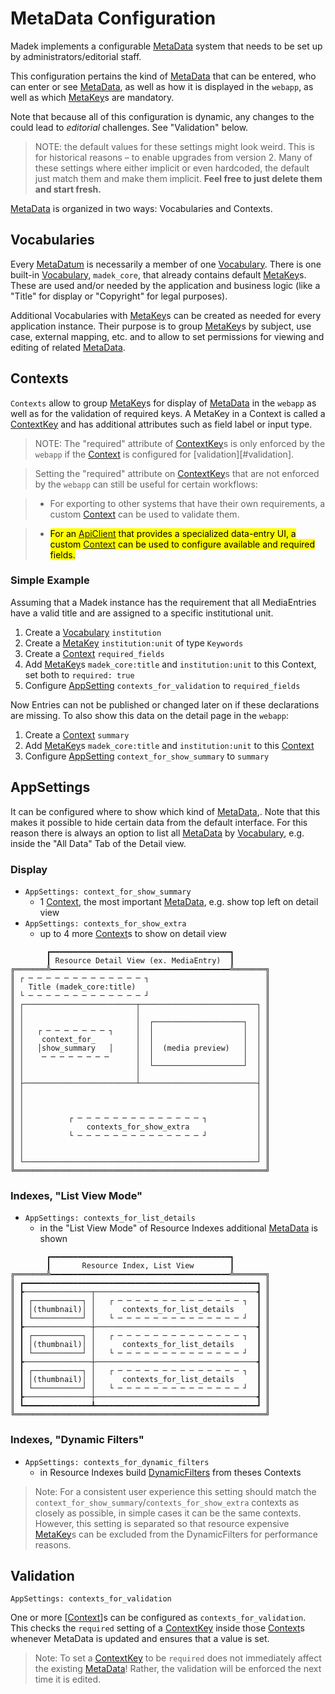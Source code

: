 # MetaData Configuration

Madek implements a configurable [MetaData][] system that needs to be set up by administrators/editorial staff.

This configuration pertains the kind of [MetaData][] that can be entered,
who can enter or see [MetaData][],
as well as how it is displayed in the `webapp`,
as well as which [MetaKey][]s are mandatory.

Note that because all of this configuration is dynamic,
any changes to the could lead to *editorial* challenges. See "Validation" below.

> NOTE: the default values for these settings might look weird.
> This is for historical reasons – to enable upgrades from version 2.
> Many of these settings where either implicit or even hardcoded,
> the default just match them and make them implicit.
> **Feel free to just delete them and start fresh.**

[MetaData][] is organized in two ways: Vocabularies and Contexts.

## Vocabularies

<!-- Vocabularies group [MetaKey][]s in terms of their content. -->
Every [MetaDatum][] is necessarily a member of one [Vocabulary][]. 
There is one built-in [Vocabulary][], `madek_core`, that 
already contains default [MetaKey][]s.
These are used and/or needed by the application and business logic
(like a "Title" for display or "Copyright" for legal purposes).

Additional Vocabularies with [MetaKey][]s can be created as needed 
for every application instance.
Their purpose is to group [MetaKey][]s by subject, use case, external mapping, etc.
and to allow to set permissions for viewing and editing of related [MetaData][].

## Contexts

`Contexts` allow to group [MetaKey][]s for 
display of [MetaData][] in the `webapp` as well as for the validation of required keys.
A MetaKey in a Context is called a [ContextKey][] and has additional attributes
such as field label or input type.

> NOTE: The "required" attribute of [ContextKey][]s is only enforced by the `webapp`
> if the [Context][] is configured for [validation][#validation].

> Setting the "required" attribute on [ContextKey][]s that are not enforced
by the `webapp` can still be useful for certain workflows:

> - For exporting to other systems that have their own requirements,
>  a custom [Context][] can be used to validate them.

> - <mark>For an [ApiClient][] that provides a specialized data-entry UI,
>  a custom [Context][] can be used to configure available and required fields.</mark>


### Simple Example

Assuming that a Madek instance has the requirement that all MediaEntries
have a valid title and are assigned to a specific institutional unit.

1. Create a [Vocabulary][] `institution`
1. Create a [MetaKey][] `institution:unit` of type `Keywords`
1. Create a [Context][] `required_fields`
1. Add [MetaKey][]s `madek_core:title` and `institution:unit` to this Context,
   set both to `required: true`
1. Configure [AppSetting][] `contexts_for_validation` to `required_fields`

Now Entries can not be published or changed later on if these declarations are missing.
To also show this data on the detail page in the `webapp`:

1. Create a [Context][] `summary`
1. Add [MetaKey][]s `madek_core:title` and `institution:unit` to this [Context][]
1. Configure [AppSetting][] `context_for_show_summary` to `summary`


## AppSettings

It can be configured where to show which kind of [MetaData][],.
Note that this makes it possible to hide certain data from the default interface.
For this reason there is always an option to list all [MetaData][] by [Vocabulary][],
e.g. inside the "All Data" Tab of the Detail view.


### Display

- `AppSettings: context_for_show_summary`
    - 1 [Context][], the most important [MetaData][], e.g. show top left on detail view
- `AppSettings: contexts_for_show_extra`
    - up to 4 more [Context][]s to show on detail view

```figure
        ┏━━━━━━━━━━━━━━━━━━━━━━━━━━━━━━━━━━━━━━━━┓          
        ┃ Resource Detail View (ex. MediaEntry)  ┃          
╔═══════╩━━━━━━━━━━━━━━━━━━━━━━━━━━━━━━━━━━━━━━━━╩═══════╗  
║ ┌ ─ ─ ─ ─ ─ ─ ─ ─ ─ ─ ─ ─ ─ ┐                          ║  
║   Title (madek_core:title)                             ║  
║ └ ─ ─ ─ ─ ─ ─ ─ ─ ─ ─ ─ ─ ─ ┘                          ║  
║ ┌─────────────────────────┬──────────────────────────┐ ║  
║ │                         │                          │ ║  
║ │                         │  ┌────────────────────┐  │ ║  
║ │   ┌ ─ ─ ─ ─ ─ ─ ─ ┐     │  │                    │  │ ║  
║ │    context_for_         │  │                    │  │ ║  
║ │   │show_summary   │     │  │  (media preview)   │  │ ║  
║ │    ─ ─ ─ ─ ─ ─ ─ ─      │  │                    │  │ ║  
║ │                         │  └────────────────────┘  │ ║  
║ │                         │                          │ ║  
║ ├─────────────────────────┴──────────────────────────┤ ║  
║ │                                                    │ ║  
║ │                                                    │ ║  
║ │                                                    │ ║  
║ │          ┌ ─ ─ ─ ─ ─ ─ ─ ─ ─ ─ ─ ─ ─ ─ ┐           │ ║  
║ │              contexts_for_show_extra               │ ║  
║ │          └ ─ ─ ─ ─ ─ ─ ─ ─ ─ ─ ─ ─ ─ ─ ┘           │ ║  
║ │                                                    │ ║  
║ │                                                    │ ║  
║ └────────────────────────────────────────────────────┘ ║  
╚════════════════════════════════════════════════════════╝  
```

### Indexes, "List View Mode"

- `AppSettings: contexts_for_list_details`
    - in the "List View Mode" of Resource Indexes additional [MetaData][] is shown

```figure
        ┏━━━━━━━━━━━━━━━━━━━━━━━━━━━━━━━━━━━━━━━━┓          
        ┃       Resource Index, List View        ┃          
╔═══════╩━━━━━━━━━━━━━━━━━━━━━━━━━━━━━━━━━━━━━━━━╩═══════╗  
║ ┏━━━━━━━━━━━━━━━━━━━━━━━━━━━━━━━━━━━━━━━━━━━━━━━━━━━━┓ ║  
║ ┣───────────────┬────────────────────────────────────┫ ║  
║ ┃ ┌───────────┐ │   ┌ ─ ─ ─ ─ ─ ─ ─ ─ ─ ─ ─ ─ ─ ─ ┐  ┃ ║  
║ ┃ │(thumbnail)│ │      contexts_for_list_details     ┃ ║  
║ ┃ └───────────┘ │   └ ─ ─ ─ ─ ─ ─ ─ ─ ─ ─ ─ ─ ─ ─ ┘  ┃ ║  
║ ┣───────────────┼────────────────────────────────────┫ ║  
║ ┃ ┌───────────┐ │   ┌ ─ ─ ─ ─ ─ ─ ─ ─ ─ ─ ─ ─ ─ ─ ┐  ┃ ║  
║ ┃ │(thumbnail)│ │      contexts_for_list_details     ┃ ║  
║ ┃ └───────────┘ │   └ ─ ─ ─ ─ ─ ─ ─ ─ ─ ─ ─ ─ ─ ─ ┘  ┃ ║  
║ ┣───────────────┼────────────────────────────────────┫ ║  
║ ┃ ┌───────────┐ │   ┌ ─ ─ ─ ─ ─ ─ ─ ─ ─ ─ ─ ─ ─ ─ ┐  ┃ ║  
║ ┃ │(thumbnail)│ │      contexts_for_list_details     ┃ ║  
║ ┃ └───────────┘ │   └ ─ ─ ─ ─ ─ ─ ─ ─ ─ ─ ─ ─ ─ ─ ┘  ┃ ║  
║ ┣───────────────┼────────────────────────────────────┫ ║  
║ ┗━━━━━━━━━━━━━━━┻━━━━━━━━━━━━━━━━━━━━━━━━━━━━━━━━━━━━┛ ║  
╚════════════════════════════════════════════════════════╝  
```


### Indexes, "Dynamic Filters"

- `AppSettings: contexts_for_dynamic_filters`
    - in Resource Indexes build [DynamicFilters](./resource_filters#dynamicfilters)
      from theses Contexts

> Note: For a consistent user experience this setting should match the
> `context_for_show_summary`/`contexts_for_show_extra` contexts as closely as possible,
> in simple cases it can be the same contexts.
> However, this setting is separated so that resource expensive [MetaKey][]s can be excluded
> from the DynamicFilters for performance reasons.

## Validation

`AppSettings: contexts_for_validation`

One or more [[Context][]]s can be configured as `contexts_for_validation`.
This checks the `required` setting of a [ContextKey][] inside those [Context][]s
whenever MetaData is updated and ensures that a value is set.

> Note: To set a [ContextKey][] to be `required` does not immediately affect the existing [MetaData][]!
> Rather, the validation will be enforced the next time it is edited.



[Admin]: ./entities/#admin
[ApiClient]: ./entities/#apiclient
[AppSetting]: ./entities/#appsetting
[Collection]: ./entities/#collection
[Concerns]: ./entities/#concerns
[Context]: ./entities/#context
[ContextKey]: ./entities/#contextkey
[Copyright]: ./entities/#copyright
[CustomURL]: ./entities/#customurl
[Entrusted Resource]: ./entities/#entrusted-resources
[Favoritable]: ./entities/#favoritable
[FilterSet]: ./entities/#filterset
[Group]: ./entities/#group
[InstitutionalGroup]: ./entities/#institutionalgroup
[IoInterface]: ./entities/#iointerface
[IoMapping]: ./entities/#iomapping
[Keyword]: ./entities/#keyword
[License]: ./entities/#license
[MediaEntries]: ./entities/#mediaentry
[MediaEntry]: ./entities/#mediaentry
[MediaFile]: ./entities/#mediafile
[MetaData]: ./entities/#metadata
[MetaDatum]: ./entities/#metadatum
[MetaDatumValue]: ./entities/#metadatumvalues
[MetaKey]: ./entities/#metakey
[Owner]: ./entities/#owner
[People]: ./entities/#person
[Permission]: ./entities/#permission
[Permissions]: ./entities/#permissions
[Person]: ./entities/#person
[Preview of Sets]: ./entities/#preview-of-sets
[Preview]: ./entities/#preview
[Previewable]: ./entities/#previewable
[Privacy Status]: ./entities/#privacy-status
[Private Resources]: ./entities/#private-resources
[Public Resources]: ./entities/#public-resources
[Relations]: ./entities/#relations
[Responsibility]: ./entities/#responsibility
[UsageTerm]: ./entities/#usageterm
[User]: ./entities/#user
[Vocabulary]: ./entities/#vocabulary
[ZencoderJob]: ./entities/#zencoderjob
